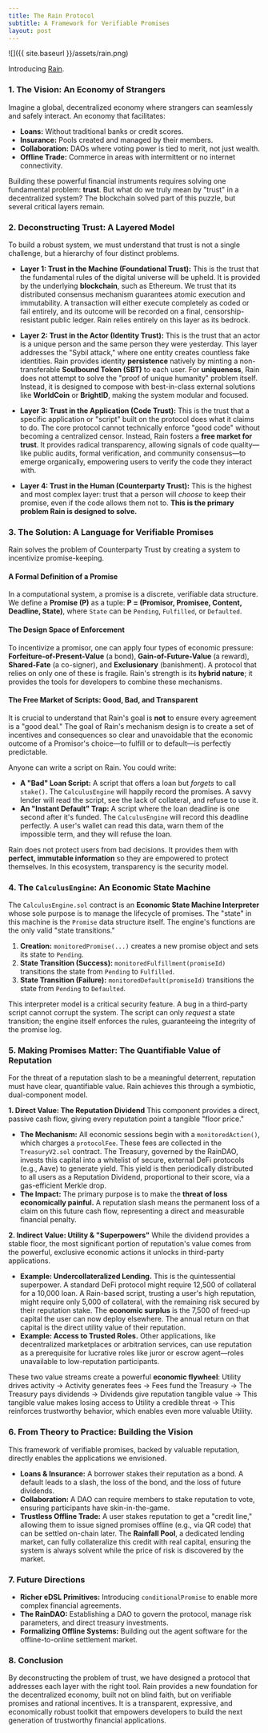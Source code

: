 ```yaml
---
title: The Rain Protocol
subtitle: A Framework for Verifiable Promises
layout: post
---
```


![]({{ site.baseurl }}/assets/rain.png)

Introducing [Rain](https://github.com/act65/rain).

### 1. The Vision: An Economy of Strangers

Imagine a global, decentralized economy where strangers can seamlessly and safely interact. An economy that facilitates:

*   **Loans:** Without traditional banks or credit scores.
*   **Insurance:** Pools created and managed by their members.
*   **Collaboration:** DAOs where voting power is tied to merit, not just wealth.
*   **Offline Trade:** Commerce in areas with intermittent or no internet connectivity.

Building these powerful financial instruments requires solving one fundamental problem: **trust**. But what do we truly mean by "trust" in a decentralized system? The blockchain solved part of this puzzle, but several critical layers remain.

### 2. Deconstructing Trust: A Layered Model

To build a robust system, we must understand that trust is not a single challenge, but a hierarchy of four distinct problems.

*   **Layer 1: Trust in the Machine (Foundational Trust):** This is the trust that the fundamental rules of the digital universe will be upheld. It is provided by the underlying **blockchain**, such as Ethereum. We trust that its distributed consensus mechanism guarantees atomic execution and immutability. A transaction will either execute completely as coded or fail entirely, and its outcome will be recorded on a final, censorship-resistant public ledger. Rain relies entirely on this layer as its bedrock.

*   **Layer 2: Trust in the Actor (Identity Trust):** This is the trust that an actor is a unique person and the same person they were yesterday. This layer addresses the "Sybil attack," where one entity creates countless fake identities. Rain provides identity **persistence** natively by minting a non-transferable **Soulbound Token (SBT)** to each user. For **uniqueness**, Rain does not attempt to solve the "proof of unique humanity" problem itself. Instead, it is designed to compose with best-in-class external solutions like **WorldCoin** or **BrightID**, making the system modular and focused.

*   **Layer 3: Trust in the Application (Code Trust):** This is the trust that a specific application or "script" built on the protocol does what it claims to do. The core protocol cannot technically enforce "good code" without becoming a centralized censor. Instead, Rain fosters a **free market for trust**. It provides radical transparency, allowing signals of code quality—like public audits, formal verification, and community consensus—to emerge organically, empowering users to verify the code they interact with.

*   **Layer 4: Trust in the Human (Counterparty Trust):** This is the highest and most complex layer: trust that a person will *choose* to keep their promise, even if the code allows them not to. **This is the primary problem Rain is designed to solve.**

### 3. The Solution: A Language for Verifiable Promises

Rain solves the problem of Counterparty Trust by creating a system to incentivize promise-keeping.

#### A Formal Definition of a Promise

In a computational system, a promise is a discrete, verifiable data structure. We define a **Promise (P)** as a tuple: **P = (Promisor, Promisee, Content, Deadline, State)**, where `State` can be `Pending`, `Fulfilled`, or `Defaulted`.

#### The Design Space of Enforcement

To incentivize a promisor, one can apply four types of economic pressure: **Forfeiture-of-Present-Value** (a bond), **Gain-of-Future-Value** (a reward), **Shared-Fate** (a co-signer), and **Exclusionary** (banishment). A protocol that relies on only one of these is fragile. Rain's strength is its **hybrid nature**; it provides the tools for developers to combine these mechanisms.

#### The Free Market of Scripts: Good, Bad, and Transparent

It is crucial to understand that Rain's goal is **not** to ensure every agreement is a "good deal." The goal of Rain's mechanism design is to create a set of incentives and consequences so clear and unavoidable that the economic outcome of a Promisor's choice—to fulfill or to default—is perfectly predictable.

Anyone can write a script on Rain. You could write:
*   **A "Bad" Loan Script:** A script that offers a loan but *forgets* to call `stake()`. The `CalculusEngine` will happily record the promises. A savvy lender will read the script, see the lack of collateral, and refuse to use it.
*   **An "Instant Default" Trap:** A script where the loan deadline is one second after it's funded. The `CalculusEngine` will record this deadline perfectly. A user's wallet can read this data, warn them of the impossible term, and they will refuse the loan.

Rain does not protect users from bad decisions. It provides them with **perfect, immutable information** so they are empowered to protect themselves. In this ecosystem, transparency is the security model.

### 4. The `CalculusEngine`: An Economic State Machine

The `CalculusEngine.sol` contract is an **Economic State Machine Interpreter** whose sole purpose is to manage the lifecycle of promises. The "state" in this machine is the `Promise` data structure itself. The engine's functions are the only valid "state transitions."

1.  **Creation:** `monitoredPromise(...)` creates a new promise object and sets its state to `Pending`.
2.  **State Transition (Success):** `monitoredFulfillment(promiseId)` transitions the state from `Pending` to `Fulfilled`.
3.  **State Transition (Failure):** `monitoredDefault(promiseId)` transitions the state from `Pending` to `Defaulted`.

This interpreter model is a critical security feature. A bug in a third-party script cannot corrupt the system. The script can only *request* a state transition; the engine itself enforces the rules, guaranteeing the integrity of the promise log.

### 5. Making Promises Matter: The Quantifiable Value of Reputation

For the threat of a reputation slash to be a meaningful deterrent, reputation must have clear, quantifiable value. Rain achieves this through a symbiotic, dual-component model.

**1. Direct Value: The Reputation Dividend**
This component provides a direct, passive cash flow, giving every reputation point a tangible "floor price."
*   **The Mechanism:** All economic sessions begin with a `monitoredAction()`, which charges a `protocolFee`. These fees are collected in the `TreasuryV2.sol` contract. The Treasury, governed by the RainDAO, invests this capital into a whitelist of secure, external DeFi protocols (e.g., Aave) to generate yield. This yield is then periodically distributed to all users as a Reputation Dividend, proportional to their score, via a gas-efficient Merkle drop.
*   **The Impact:** The primary purpose is to make the **threat of loss economically painful.** A reputation slash means the permanent loss of a claim on this future cash flow, representing a direct and measurable financial penalty.

**2. Indirect Value: Utility & "Superpowers"**
While the dividend provides a stable floor, the most significant portion of reputation's value comes from the powerful, exclusive economic actions it unlocks in third-party applications.
*   **Example: Undercollateralized Lending.** This is the quintessential superpower. A standard DeFi protocol might require 12,500 of collateral for a 10,000 loan. A Rain-based script, trusting a user's high reputation, might require only 5,000 of collateral, with the remaining risk secured by their reputation stake. The **economic surplus** is the 7,500 of freed-up capital the user can now deploy elsewhere. The annual return on that capital is the direct utility value of their reputation.
*   **Example: Access to Trusted Roles.** Other applications, like decentralized marketplaces or arbitration services, can use reputation as a prerequisite for lucrative roles like juror or escrow agent—roles unavailable to low-reputation participants.

These two value streams create a powerful **economic flywheel**: Utility drives activity -> Activity generates fees -> Fees fund the Treasury -> The Treasury pays dividends -> Dividends give reputation tangible value -> This tangible value makes losing access to Utility a credible threat -> This reinforces trustworthy behavior, which enables even more valuable Utility.

### 6. From Theory to Practice: Building the Vision

This framework of verifiable promises, backed by valuable reputation, directly enables the applications we envisioned.

*   **Loans & Insurance:** A borrower stakes their reputation as a bond. A default leads to a slash, the loss of the bond, and the loss of future dividends.
*   **Collaboration:** A DAO can require members to stake reputation to vote, ensuring participants have skin-in-the-game.
*   **Trustless Offline Trade:** A user stakes reputation to get a "credit line," allowing them to issue signed promises offline (e.g., via QR code) that can be settled on-chain later. The **Rainfall Pool**, a dedicated lending market, can fully collateralize this credit with real capital, ensuring the system is always solvent while the price of risk is discovered by the market.

### 7. Future Directions

*   **Richer eDSL Primitives:** Introducing `conditionalPromise` to enable more complex financial agreements.
*   **The RainDAO:** Establishing a DAO to govern the protocol, manage risk parameters, and direct treasury investments.
*   **Formalizing Offline Systems:** Building out the agent software for the offline-to-online settlement market.

### 8. Conclusion

By deconstructing the problem of trust, we have designed a protocol that addresses each layer with the right tool. Rain provides a new foundation for the decentralized economy, built not on blind faith, but on verifiable promises and rational incentives. It is a transparent, expressive, and economically robust toolkit that empowers developers to build the next generation of trustworthy financial applications.